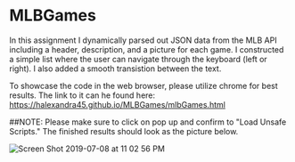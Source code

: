 # MLBGames

In this assignment I dynamically parsed out JSON data from the MLB API including a header, description, and a picture for each game. I constructed a simple list where the user can navigate through the keyboard (left or right). I also added a smooth transistion between the text. 


To showcase the code in the web browser, please utilize chrome for best results. The link to it can he found here: https://halexandra45.github.io/MLBGames/mlbGames.html

##NOTE: Please make sure to click on pop up and confirm to "Load Unsafe Scripts." The finished results should look as the picture below.

![Screen Shot 2019-07-08 at 11 02 56 PM](https://user-images.githubusercontent.com/32972406/60863147-98310980-a1d4-11e9-937a-4da8f2ab4f49.png)
